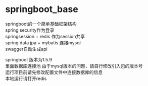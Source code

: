 # springboot_base
springboot的一个简单基础框架结构 <br/>
spring security作为登录<br/>
springsession + redis 作为session共享<br/>
spring data jpa + mybatis 连接mysql<br/>
swagger自动生成api<br/>

springboot 版本为1.5.9<br/>
里面数据库连接池 由于mysql版本的问题，请自行修改引入包的版本号<br/>
运行项目前请先修改配置文件中连接数据库的信息<br/>
本地运行请打开redis<br/>

